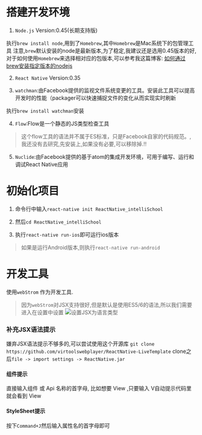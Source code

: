 # 搭建开发环境

1. `Node.js` Version:0.45(长期支持版)

  执行`brew install node`,用到了`Homebrew`,其中`Homebrew`是Mac系统下的包管理工具 注意,`brew`默认安装的node是最新版本,为了稳定,我建议还是选用0.45版本的好,对于如何使用`Homebrew`来选择相对应的包版本,可以参考我这篇博客: [如何通过brew安装指定版本的nodejs](http://www.caogfw.cn/2016/09/05/mac-brew-versions/)

2. `React Native` Version:0.35

3. `watchman`:由Facebook提供的监视文件系统变更的工具。安装此工具可以提高开发时的性能（packager可以快速捕捉文件的变化从而实现实时刷新

  执行`brew install watchman`安装

4. `Flow`:Flow是一个静态的JS类型检查工具

  > 这个flow工具的语法并不属于ES标准，只是Facebook自家的代码规范。,我还没有去研究,先安装上,如果没有必要,可以移除掉.:bangbang:

5. `Nuclide`:由Facebook提供的基于atom的集成开发环境，可用于编写、运行和 调试React Native应用

# 初始化项目

1. 命令行中输入`react-native init ReactNative_intelliSchool`

2. 然后`cd ReactNative_intelliSchool`

3. 执行`react-native run-ios`即可运行ios版本

  > 如果是运行Android版本,则执行`react-native run-android`
  
# 开发工具

使用`webStrom` 作为开发工具.

> 因为`webStrom`对JSX支持很好,但是默认是使用ES5/6的语法,所以我们需要进入在设置中设置
> ![设置JSX为语言类型](http://git.oschina.net/uploads/images/2016/1016/205629_f2a4cbf3_541293.png "设置JSX为图片类型")

### 补充JSX语法提示

嫌弃JSX语法提示不够多的,可以尝试使用这个开源库
`git clone https://github.com/virtoolswebplayer/ReactNative-LiveTemplate`
clone之后`file -> import settings -> ReactNative.jar`

#### 组件提示

直接输入组件 或 Api 名称的首字母, 比如想要 View ,只要输入 V自动提示代码里就会看到 View

#### StyleSheet提示

按下`Command+J`然后输入属性名的首字母即可
